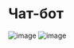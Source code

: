 # Чат-бот
![image](https://user-images.githubusercontent.com/91414886/213411918-132416d5-bd39-42e1-bba9-19f755991ae6.png)
![image](https://user-images.githubusercontent.com/91414886/213412001-a358c1f9-8263-4c2a-802d-c456236ab8c8.png)
